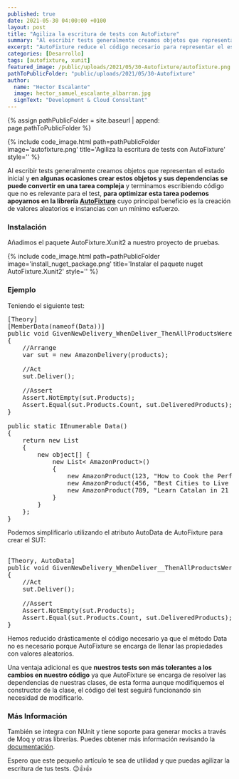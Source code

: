 ```yaml
---
published: true
date: 2021-05-30 04:00:00 +0100
layout: post
title: "Agiliza la escritura de tests con AutoFixture"
summary: "Al escribir tests generalmente creamos objetos que representan el estado inicial y en algunas ocasiones crear estos objetos y sus dependencias se puede convertir en una tarea compleja y terminamos escribiendo código que no es relevante para el test, para optimizar esta tarea podemos apoyarnos en la librería AutoFixture cuyo principal beneficio es la creación de valores aleatorios e instancias con un mínimo esfuerzo."
excerpt: "AutoFixture reduce el código necesario para representar el estado inicial de nuestros tests."
categories: [Desarrollo]
tags: [autofixture, xunit]
featured_image: /public/uploads/2021/05/30-Autofixture/autofixture.png
pathToPublicFolder: "public/uploads/2021/05/30-Autofixture"
author:
  name: "Hector Escalante"
  image: hector_samuel_escalante_albarran.jpg
  signText: "Development & Cloud Consultant"
---
```

{% assign pathPublicFolder = site.baseurl | append: page.pathToPublicFolder %}

{% include code_image.html path=pathPublicFolder
image='autofixture.png'
title='Agiliza la escritura de tests con AutoFixture'
style=''
%}

Al escribir tests generalmente creamos objetos que representan el estado inicial y **en algunas ocasiones crear estos objetos y sus dependencias se puede convertir en una tarea compleja** y terminamos escribiendo código que no es relevante para el test, **para optimizar esta tarea podemos apoyarnos en la librería <a href='https://github.com/AutoFixture/AutoFixture'>AutoFixture</a>** cuyo principal beneficio es la creación de valores aleatorios e instancias con un mínimo esfuerzo.


### Instalación

Añadimos el paquete AutoFixture.Xunit2 a nuestro proyecto de pruebas.

{% include code_image.html path=pathPublicFolder
image='install_nuget_package.png'
title='Instalar el paquete nuget AutoFixture.Xunit2'
style=''
%}

### Ejemplo

Teniendo el siguiente test:

<pre data-enlighter-language="csharp">
[Theory]
[MemberData(nameof(Data))]
public void GivenNewDelivery_WhenDeliver_ThenAllProductsWereDelivered(List< AmazonProduct> products)
{
    //Arrange
    var sut = new AmazonDelivery(products);

    //Act
    sut.Deliver();

    //Assert
    Assert.NotEmpty(sut.Products);
    Assert.Equal(sut.Products.Count, sut.DeliveredProducts);
}

public static IEnumerable<object[]> Data()
{
    return new List<object[]>
    {
        new object[] { 
            new List< AmazonProduct>() 
            { 
                new AmazonProduct(123, "How to Cook the Perfect Paella", "Books", (decimal)34.00),
                new AmazonProduct(456, "Best Cities to Live in Spain", "Books", (decimal)48.00),
                new AmazonProduct(789, "Learn Catalan in 21 days", "Audio CDs", (decimal)26.00)
            }
        }
    };
}
</pre>

Podemos simplificarlo utilizando el atributo AutoData de AutoFixture para crear el SUT:

<pre data-enlighter-language="csharp">  
[Theory, AutoData]
public void GivenNewDelivery_WhenDeliver__ThenAllProductsWereDelivered(AmazonDelivery sut)
{
    //Act
    sut.Deliver();

    //Assert
    Assert.NotEmpty(sut.Products);
    Assert.Equal(sut.Products.Count, sut.DeliveredProducts);
}
</pre>

Hemos reducido drásticamente el código necesario ya que el método Data no es necesario porque AutoFixture se encarga de llenar las propiedades con valores aleatorios.

Una ventaja adicional es que **nuestros tests son más tolerantes a los cambios en nuestro código** ya que AutoFixture se encarga de resolver las dependencias de nuestras clases, de esta forma aunque modifiquemos el constructor de la clase, el código del test seguirá funcionando sin necesidad de modificarlo.

### Más Información

También se integra con NUnit y tiene soporte para generar mocks a través de Moq y otras librerías. Puedes obtener más información revisando la <a href="https://autofixture.github.io/docs/quick-start/">documentación</a>.

Espero que este pequeño artículo te sea de utilidad y que puedas agilizar la escritura de tus tests. 😉👍👍
